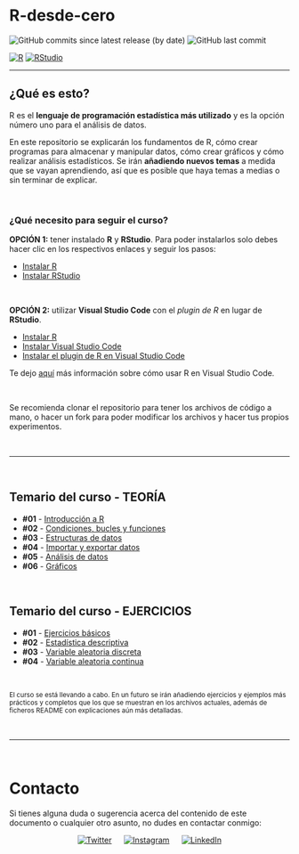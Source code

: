 # R-desde-cero

![GitHub commits since latest release (by date)](https://img.shields.io/github/commits-since/nlarrea/R-desde-cero/9e2046994dbefc73bebaf73a591d772ae0de19fd/main?label=commits%20counter&style=flat-square&labelColor=181717&color=006c67)
![GitHub last commit](https://img.shields.io/github/last-commit/nlarrea/R-desde-cero?style=flat-square&labelColor=181717&color=006c67)

[![R](https://img.shields.io/badge/r-%23276DC3.svg?style=for-the-badge&logo=r&logoColor=white)](https://cran.r-project.org/)
[![RStudio](https://img.shields.io/badge/RStudio-%23150458.svg?style=for-the-badge&logo=RStudio&logoColor=white)](https://posit.co/download/rstudio-desktop/)

---

## ¿Qué es esto?

R es el **lenguaje de programación estadística más utilizado** y es la opción número uno para el análisis de datos.

En este repositorio se explicarán los fundamentos de R, cómo crear programas para almacenar y manipular datos, cómo crear gráficos y cómo realizar análisis estadísticos. Se irán **añadiendo nuevos temas** a medida que se vayan aprendiendo, así que es posible que haya temas a medias o sin terminar de explicar.

<br>

### ¿Qué necesito para seguir el curso?

**OPCIÓN 1:** tener instalado **R** y **RStudio**. Para poder instalarlos solo debes hacer clic en los respectivos enlaces y seguir los pasos:

* [Instalar R](https://cran.r-project.org/)
* [Instalar RStudio](https://posit.co/download/rstudio-desktop/)

<br>

**OPCIÓN 2:** utilizar **Visual Studio Code** con el *plugin de R* en lugar de **RStudio**.

* [Instalar R](https://cran.r-project.org/)
* [Instalar Visual Studio Code](https://code.visualstudio.com/)
* [Instalar el plugin de R en Visual Studio Code](https://marketplace.visualstudio.com/items?itemName=Ikuyadeu.r)

Te dejo [aquí](https://code.visualstudio.com/docs/languages/r) más información sobre cómo usar R en Visual Studio Code.

<br>

Se recomienda clonar el repositorio para tener los archivos de código a mano, o hacer un fork para poder modificar los archivos y hacer tus propios experimentos.

<br><hr><br>

## Temario del curso - TEORÍA

* **#01** - [Introducción a R](TEORIA/01-introduccion/README.md#introducción-a-r)
* **#02** - [Condiciones, bucles y funciones](TEORIA/02-control-de-flujo/README.md#condiciones-bucles-y-funciones)
* **#03** - [Estructuras de datos](TEORIA/03-estructuras-de-datos/README.md#estructuras-de-datos)
* **#04** - [Importar y exportar datos](TEORIA/04-importar-exportar-datos/README.md#importar-y-exportar-datos)
* **#05** - [Análisis de datos](TEORIA/05-analizar-datos/README.md#analizar-datos)
* **#06** - [Gráficos](TEORIA/06-graficos/README.md#gráficos)

<br>

## Temario del curso - EJERCICIOS

* **#01** - [Ejercicios básicos](EJERCICIOS/01-ejercicios-basicos/README.md#enunciados-de-ejercicios-básicos-de-r)
* **#02** - [Estadística descriptiva](EJERCICIOS/02-estadistica-descriptiva/README.md#enunciados-de-estadística-descriptiva)
* **#03** - [Variable aleatoria discreta](EJERCICIOS/03-variable-aleatoria-discreta/README.md#enunciados-variable-aleatoria-discreta)
* **#04** - [Variable aleatoria continua](EJERCICIOS/04-variable-aleatoria-continua/README.md#enunciados-variable-aleatoria-continua)

<br>

<sub>El curso se está llevando a cabo. En un futuro se irán añadiendo ejercicios y ejemplos más prácticos y completos que los que se muestran en los archivos actuales, además de ficheros README con explicaciones aún más detalladas.</sub>


<br><hr><br>


# Contacto

Si tienes alguna duda o sugerencia acerca del contenido de este documento o cualquier otro asunto, no dudes en contactar conmigo:

<div align="center">

[![Twitter](https://img.shields.io/badge/Twitter-@nlarrea__-1DA1F2?style=flat-square&logo=Twitter&logoColor=white&labelColor=181717&label)](https://twitter.com/nlarrea_) &emsp;
[![Instagram](https://img.shields.io/badge/Instagram-@n.loust-E4405F?style=flat-square&logo=Instagram&logoColor=white&labelColor=181717&label)](https://www.instagram.com/n.loust/) &emsp;
[![LinkedIn](https://img.shields.io/badge/LinkedIn-Naia%20Larrea-0A66C2?style=flat-square&logo=LinkedIn&logoColor=white&labelColor=181717&label)](https://www.linkedin.com/in/naia-larrea/)

</div>
